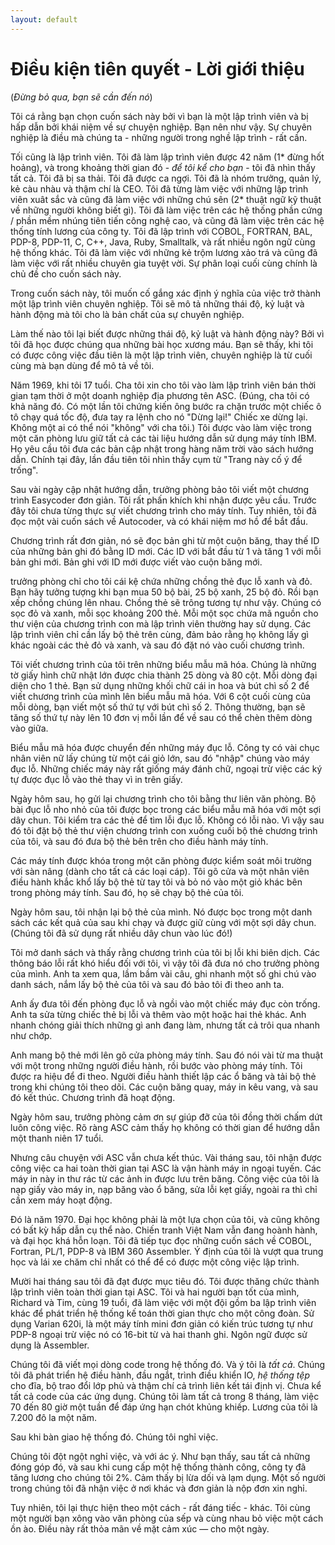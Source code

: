 ```yaml
---
layout: default
---
```


# Điều kiện tiên quyết - Lời giới thiệu

(_Đừng bỏ qua, bạn sẽ cần đến nó_)

Tôi cá rằng bạn chọn cuốn sách này bởi vì bạn là một lập trình viên và bị hấp dẫn bởi khái niệm về sự chuyện nghiệp. Bạn nên như vậy. Sự chuyên nghiệp là điều mà chúng ta - những người trong nghề lập trình - rất cần.

Tối cũng là lập trình viên. Tôi đã làm lập trình viên được 42 năm (1* đừng hốt hoảng), và trong khoảng thời gian đó - _để tôi kể cho bạn_ - tôi đã nhìn thấy tất cả. Tôi đã bị sa thải. Tôi đã được ca ngợi. Tôi đã là nhóm trưởng, quản lý, kẻ càu nhàu và thậm chí là CEO. Tôi đã từng làm việc với những lập trình viên xuât sắc và cũng đã làm việc với những chú sên (2* thuật ngữ kỹ thuật về những người không biết gì). Tôi đã làm việc trên các hệ thống phần cứng / phần mềm nhúng tiên tiến công nghệ cao, và cũng đã làm việc trên các hệ thống tính lương của công ty. Tôi đã lập trình với COBOL, FORTRAN, BAL, PDP-8, PDP-11, C, C++, Java, Ruby, Smalltalk, và rất nhiều ngôn ngữ cùng hệ thống khác. Tôi đã làm việc với những kẻ trộm lương xảo trá và cũng đã làm việc với rất nhiều chuyên gia tuyệt vời. Sự phân loại cuối cùng chính là chủ đề cho cuốn sách này.

Trong cuốn sách này, tôi muốn cố gắng xác định ý nghĩa của việc trở thành một lập trình viên chuyên nghiệp. Tôi sẽ mô tả những thái độ, kỷ luật và hành động mà tôi cho là bản chất của sự chuyên nghiệp.

Làm thế nào tôi lại biết được những thái độ, kỷ luật và hành động này? Bởi vì tôi đã học được chúng qua những bài học xương máu. Bạn sẽ thấy, khi tôi có được công việc đầu tiên là một lập trình viên, chuyên nghiệp là từ cuối cùng mà bạn dùng để mô tả về tôi.

Năm 1969, khi tôi 17 tuổi. Cha tôi xin cho tôi vào làm lập trình viên bán thời gian tạm thời ở một doanh nghiệp địa phương tên ASC. (Đúng, cha tôi có khả năng đó. Có một lần tôi chứng kiến ông bước ra chặn trước một chiếc ô tô chạy quá tốc độ, đưa tay ra lệnh cho nó "Dừng lại!" Chiếc xe dừng lại. Không một ai có thể nói "không" với cha tôi.) Tôi được vào làm việc trong một căn phòng lưu giữ tất cả các tài liệu hướng dẫn sử dụng máy tính IBM. Họ yêu cầu tôi đưa các bản cập nhật trong hàng năm trời vào sách hướng dẫn. Chính tại đây, lần đầu tiên tôi nhìn thấy cụm từ "Trang này cố ý để trống".

Sau vài ngày cập nhật hướng dẫn, trưởng phòng bảo tôi viết một chương trình Easycoder đơn giản. Tôi rất phấn khích khi nhận được yêu cầu. Trước đây tôi chưa từng thực sự viết chương trình cho máy tính. Tuy nhiên, tôi đã đọc một vài cuốn sách về Autocoder, và có khái niệm mơ hồ để bắt đầu.

Chương trình rất đơn giản, nó sẽ đọc bản ghi từ một cuộn băng, thay thế ID của những bản ghi đó bằng ID mới. Các ID với bắt đầu từ 1 và tăng 1 với mỗi bản ghi mới. Bản ghi với ID mới được viết vào cuộn băng mới.

trưởng phòng chỉ cho tôi cái kệ chứa những chồng thẻ đục lỗ xanh và đỏ. Bạn hãy tưởng tượng khi bạn mua 50 bộ bài, 25 bộ xanh, 25 bộ đỏ. Rồi bạn xếp chồng chúng lên nhau. Chồng thẻ sẽ trông tương tự như vậy. Chúng có sọc đỏ và xanh, mỗi sọc khoảng 200 thẻ. Mỗi một sọc chứa mã nguồn cho thư viện của chương trình con mà lập trình viên thường hay sử dụng. Các lập trình viên chỉ cần lấy bộ thẻ trên cùng, đảm bảo rằng họ không lấy gì khác ngoài các thẻ đỏ và xanh, và sau đó đặt nó vào cuối chương trình.

Tôi viết chương trình của tôi trên những biểu mẫu mã hóa. Chúng là những tờ giấy hình chữ nhật lớn được chia thành 25 dòng và 80 cột. Mỗi dòng đại diện cho 1 thẻ. Bạn sử dụng những khối chữ cái in hoa và bút chì số 2 để viết chương trình của mình lên biểu mẫu mã hóa. Với 6 cột cuối cùng của mỗi dòng, bạn viết một số thứ tự với bút chì số 2. Thông thường, bạn sẽ tăng số thứ tự này lên 10 đơn vị mỗi lần để về sau có thể chèn thêm dòng vào giữa.

Biểu mẫu mã hóa được chuyển đến những máy đục lỗ. Công ty có vài chục nhân viên nữ lấy chúng từ một cái giỏ lớn, sau đó "nhập" chúng vào máy đục lỗ. Những chiếc máy này rất giống máy đánh chữ, ngoại trừ việc các ký tự được đục lỗ vào thẻ thay vì in trên giấy.

Ngày hôm sau, họ gửi lại chương trình cho tôi bằng thư liên văn phòng. Bộ bài đục lỗ nho nhỏ của tôi được bọc trong các biểu mẫu mã hóa với một sợi dây chun. Tôi kiểm tra các thẻ để tìm lỗi đục lỗ. Không có lỗi nào. Vì vậy sau đó tôi đặt bộ thẻ thư viện chương trình con xuống cuối bộ thẻ chương trình của tôi, và sau đó đưa bộ thẻ bên trên cho điều hành máy tính.

Các máy tính được khóa trong một căn phòng được kiểm soát môi trường với sàn nâng (dành cho tất cả các loại cáp). Tôi gõ cửa và một nhân viên điều hành khắc khổ lấy bộ thẻ từ tay tôi và bỏ nó vào một giỏ khác bên trong phòng máy tính. Sau đó, họ sẽ chạy bộ thẻ của tôi.

Ngày hôm sau, tôi nhận lại bộ thẻ của mình. Nó được bọc trong một danh sách các kết quả của sau khi chạy và được giữ cùng với một sợi dây chun. (Chúng tôi đã sử dụng rất nhiều dây chun vào lúc đó!)

Tôi mở danh sách và thấy rằng chương trình của tôi bị lỗi khi biên dịch. Các thông báo lỗi rất khó hiểu đối với tôi, vì vậy tôi đã đưa nó cho trưởng phòng của mình. Anh ta xem qua, lầm bầm vài câu, ghi nhanh một số ghi chú vào danh sách, nắm lấy bộ thẻ của tôi và sau đó bảo tôi đi theo anh ta.

Anh ấy đưa tôi đến phòng đục lỗ và ngồi vào một chiếc máy đục còn trống. Anh ta sửa từng chiếc thẻ bị lỗi và thêm vào một hoặc hai thẻ khác. Anh nhanh chóng giải thích những gì anh đang làm, nhưng tất cả trôi qua nhanh như chớp.

Anh mang bộ thẻ mới lên gõ cửa phòng máy tính. Sau đó nói vài từ ma thuật với một trong những người điều hành, rồi bước vào phòng máy tính. Tôi được ra hiệu để đi theo. Người điều hành thiết lập các ổ băng và tải bộ thẻ trong khi chúng tôi theo dõi. Các cuộn băng quay, máy in kêu vang, và sau đó kết thúc. Chương trình đã hoạt động.

Ngày hôm sau, trưởng phòng cảm ơn sự giúp đỡ của tôi đồng thời chấm dứt luôn công việc. Rõ ràng ASC cảm thấy họ không có thời gian để hướng dẫn một thanh niên 17 tuổi.

Nhưng câu chuyện với ASC vẫn chưa kết thúc. Vài tháng sau, tôi nhận được công việc ca hai toàn thời gian tại ASC là vận hành máy in ngoại tuyến. Các máy in này in thư rác từ các ảnh in được lưu trên băng. Công việc của tôi là nạp giấy vào máy in, nạp băng vào ổ băng, sửa lỗi kẹt giấy, ngoài ra thì chỉ cần xem máy hoạt động.

Đó là năm 1970. Đại học không phải là một lựa chọn của tôi, và cũng không có bất kỳ hấp dẫn cụ thể nào. Chiến tranh Việt Nam vẫn đang hoành hành, và đại học khá hỗn loạn. Tôi đã tiếp tục đọc những cuốn sách về COBOL, Fortran, PL/1, PDP-8 và IBM 360 Assembler. Ý định của tôi là vượt qua trung học và lái xe chăm chỉ nhất có thể để có được một công việc lập trình.

Mười hai tháng sau tôi đã đạt được mục tiêu đó. Tôi được thăng chức thành lập trình viên toàn thời gian tại ASC. Tôi và hai người bạn tốt của mình, Richard và Tim, cùng 19 tuổi, đã làm việc với một đội gồm ba lập trình viên khác để phát triển hệ thống kế toán thời gian thực cho một công đoàn. Sử dụng Varian 620i, là một máy tính mini đơn giản có kiến trúc tương tự như PDP-8 ngoại trừ việc nó có 16-bit từ và hai thanh ghi. Ngôn ngữ được sử dụng là Assembler.

Chúng tôi đã viết mọi dòng code trong hệ thống đó. Và ý tôi là _tất cả_. Chúng tôi đã phát triển hệ điều hành, đầu ngắt, trình điều khiển IO, _hệ thống tệp_ cho đĩa, bộ trao đổi lớp phủ và thậm chí cả trình liên kết tái định vị. Chưa kể tất cả code của các ứng dụng. Chúng tôi làm tất cả trong 8 tháng, làm việc 70 đến 80 giờ một tuần để đáp ứng hạn chót khủng khiếp. Lương của tôi là 7.200 đô la một năm.

Sau khi bàn giao hệ thống đó. Chúng tôi nghỉ việc.

Chúng tôi đột ngột nghỉ việc, và với ác ý. Như bạn thấy, sau tất cả những đóng góp đó, và sau khi cung cấp một hệ thống thành công, công ty đã tăng lương cho chúng tôi 2%. Cảm thấy bị lừa dối và lạm dụng. Một số người trong chúng tôi đã nhận việc ở nơi khác và đơn giản là nộp đơn xin nghỉ.

Tuy nhiên, tôi lại thực hiện theo một cách - rất đáng tiếc - khác. Tôi cùng một người bạn xông vào văn phòng của sếp và cùng nhau bỏ việc một cách ồn ào. Điều này rất thỏa mãn về mặt cảm xúc — cho một ngày.
